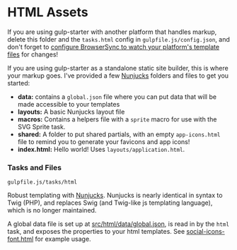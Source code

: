 # HTML Assets
If you are using gulp-starter with another platform that handles markup, delete this folder and the `tasks.html` config in `gulpfile.js/config.json`, and don't forget to [configure BrowserSync to watch your platform's template files](https://browsersync.io/docs/options/#option-files) for changes!

If you are using gulp-starter as a standalone static site builder, this is where your markup goes. I've provided a few [Nunjucks](https://mozilla.github.io/nunjucks/) folders and files to get you started:

- **data:** contains a `global.json` file where you can put data that will be made accessible to your templates
- **layouts:** A basic Nunjucks layout file
- **macros:** Contains a helpers file with a `sprite` macro for use with the SVG Sprite task.
- **shared:** A folder to put shared partials, with an empty `app-icons.html` file to remind you to generate your favicons and app icons!
- **index.html:** Hello world! Uses `layouts/application.html`.

### Tasks and Files
```
gulpfile.js/tasks/html
```
Robust templating with [Nunjucks](https://mozilla.github.io/nunjucks/). Nunjucks is nearly identical in syntax to Twig (PHP), and replaces Swig (and Twig-like js templating language), which is no longer maintained.

A global data file is set up at [src/html/data/global.json](src/html/data/global.json), is read in by the `html` task, and exposes the properties to your html templates. See [social-icons-font.html](src/html/shared/social-icons-font.html) for example usage.
